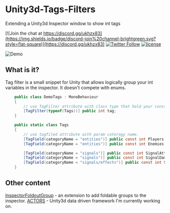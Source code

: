 

# Unity3d-Tags-Filters
Extending a Unity3d Inspector window to show int tags

[![Join the chat at https://discord.gg/ukhzx83](https://img.shields.io/badge/discord-join%20channel-brightgreen.svg?style=flat-square)](https://discord.gg/ukhzx83)
[![Twitter Follow](https://img.shields.io/badge/twitter-%40dimmPixeye-blue.svg?style=flat-square&label=Follow)](https://twitter.com/dimmPixeye)
[![license](https://img.shields.io/badge/license-MIT-brightgreen.svg?style=flat-square)](https://github.com/dimmpixeye/Unity3d-Tags-Filters/master/LICENSE)

![Demo](https://i.redd.it/yeiab2r2bk111.gif)

## What is it?
Tag filter is a small snippet for Unity that allows logically group your int variables in the inspector. It doesn't compete with enums.


```csharp
	public class DemoTags : MonoBehaviour
	{
		// use TagFilter attribute with class type that hold your const ints.
		[TagFilter(typeof(Tags))] public int tag;
	}

	public static class Tags
	{
	    // use tagfiled attribute with param caterogy name.	
		[TagField(categoryName = "entities")] public const int Players = 0;
		[TagField(categoryName = "entities")] public const int Enemies = 1;

		[TagField(categoryName = "signals")] public const int SignalAttack = 2;
		[TagField(categoryName = "signals")] public const int SignalDamage = 3;
		[TagField(categoryName = "signals/effects")] public const int SignalStun = 3;
	}
```

## Other content
[InspectorFoldoutGroup](https://github.com/dimmpixeye/InspectorFoldoutGroup) -  an extension to add foldable groups to the inspector.
[ACTORS](https://github.com/dimmpixeye/Actors-Unity3d-Framework) - Unity3d data driven framework I'm currently working on.
 
